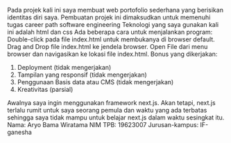 Pada projek kali ini saya membuat web portofolio sederhana yang berisikan identitas diri saya. Pembuatan projek ini dimaksudkan untuk memenuhi tugas career path software engineering
Teknologi yang saya gunakan kali ini adalah html dan css
Ada beberapa cara untuk menjalankan program:
Double-click pada file index.html untuk membukanya di browser default.
Drag and Drop file index.html ke jendela browser.
Open File dari menu browser dan navigasikan ke lokasi file index.html.
Bonus yang dikerjakan:
1. Deployment (tidak mengerjakan)
2. Tampilan yang responsif (tidak mengerjakan)
3. Penggunaan Basis data atau CMS (tidak mengerjakan)
4. Kreativitas (parsial)
   
Awalnya saya ingin menggunakan framework next.js. Akan tetapi, next.js terlalu rumit untuk saya seorang pemula dan waktu yang ada terbatas sehingga saya tidak mampu untuk belajar next.js dalam waktu sesingkat itu.
Nama: Aryo Bama Wiratama
NIM TPB: 19623007
Jurusan-kampus: IF-ganesha
